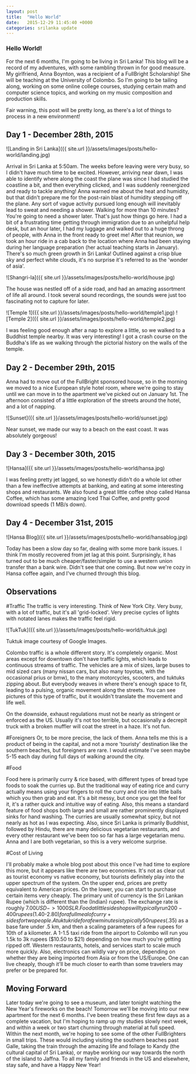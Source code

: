 ```yaml
---
layout: post
title:  "Hello World"
date:   2015-12-29 11:45:40 +0000
categories: srilanka update
---
```

### Hello World!
For the next 6 months, I'm going to be living in Sri Lanka! This blog will be a record of my adventures, with some rambling thrown in for good measure. My girlfriend, Anna Boynton, was a recipient of a FullBright Scholarship! She will be teaching at the University of Colombo. So I'm going to be tailing along, working on some online college courses, studying certain math and computer science topics, and working on my music composition and production skills.

Fair warning, this post will be pretty long, as there's a lot of things to process in a new environment!

## Day 1 - December 28th, 2015 

![Landing in Sri Lanka]({{ site.url }}/assets/images/posts/hello-world/landing.jpg)

Arrival in Sri Lanka at 5:50am. The weeks before leaving were very busy, so I didn't have much time to be excited. However, arriving near dawn, I was able to identify where along the coast the plane was since I had studied the coastline a bit, and then everything clicked, and I was suddenly reenergized and ready to tackle anything! Anna warned me about the heat and humidity, but that didn't prepare me for the post-rain blast of humidity stepping off the plane. Any sort of vague activity pursued long enough will inevitably lead to sweat and needing a shower. Walking for more than 10 minutes? You're going to need a shower later. That's just how things go here. I had a bit of a frustrating time getting through immigration due to an unhelpful help desk, but an hour later, I had my luggage and walked out to a huge throng of people, with Anna in the front ready to greet me! After that reunion, we took an hour ride in a cab back to the location where Anna had been staying during her language preparation (her actual teaching starts in January). There's so much green growth in Sri Lanka! Outlined against a crisp blue sky and perfect white clouds, it's no surprise it's referred to as the 'wonder of asia'. 

![Shangri-la]({{ site.url }}/assets/images/posts/hello-world/house.jpg)

The house was nestled off of a side road, and had an amazing assortment of life all around. I took several sound recordings, the sounds were just too fascinating not to capture for later.

![Temple 1]({{ site.url }}/assets/images/posts/hello-world/temple1.jpg)
![Temple 2]({{ site.url }}/assets/images/posts/hello-world/temple2.jpg)

I was feeling good enough after a nap to explore a little, so we walked to a Buddhist temple nearby. It was very interesting! I got a crash course on the Buddha's life as we walking through the pictorial history on the walls of the temple. 

## Day 2 - December 29th, 2015

Anna had to move out of the FullBright sponsored house, so in the morning we moved to a nice European style hotel room, where we're going to stay until we can move in to the apartment we've picked out on January 1st. The afternoon consisted of a little exploration of the streets around the hotel, and a lot of napping.

![Sunset]({{ site.url }}/assets/images/posts/hello-world/sunset.jpg)

Near sunset, we made our way to a beach on the east coast. It was absolutely gorgeous!

## Day 3 - December 30th, 2015

![Hansa]({{ site.url }}/assets/images/posts/hello-world/hansa.jpg)

I was feeling pretty jet lagged, so we honestly didn't do a whole lot other than a few ineffective attempts at banking, and eating at some interesting shops and restaurants. We also found a great little coffee shop called Hansa Coffee, which has some amazing Iced Thai Coffee, and pretty good download speeds (1 MB/s down).

## Day 4 - December 31st, 2015

![Hansa Blog]({{ site.url }}/assets/images/posts/hello-world/hansablog.jpg)

Today has been a slow day so far, dealing with some more bank issues. I think I'm mostly recovered from jet lag at this point. Surprisingly, it has turned out to be much cheaper/faster/simpler to use a western union transfer than a bank wire. Didn't see that one coming. But now we're cozy in Hansa coffee again, and I've churned through this blog. 

## Observations

#Traffic
The traffic is very interesting. Think of New York City. Very busy, with a lot of traffic, but it's all 'grid-locked'. Very precise cycles of lights with notated lanes makes the traffic feel rigid. 

![TukTuk]({{ site.url }}/assets/images/posts/hello-world/tuktuk.jpg)

Tuktuk image courtesy of Google Images.

Colombo traffic is a whole different story. It's completely organic. Most areas except for downtown don't have traffic lights, which leads to continuous streams of traffic. The vehicles are a mix of sizes, large buses to mid sized cars (many nissan cars, but also many toyotas, with the occasional prius or bmw), to the many motorcycles, scooters, and tuktuks zipping about. But everybody weaves in where there's enough space to fit, leading to a pulsing, organic movement along the streets. You can see pictures of this type of traffic, but it wouldn't translate the movement and life well. 

On the downside, exhaust regulations must not be nearly as stringent or enforced as the US. Usually it's not too terrible, but occasionally a decrepit truck with a broken muffler will coat the street in a haze. It's not fun.

#Foreigners
Or, to be more precise, the lack of them. Anna tells me this is a product of being in the capital, and not a more 'touristy' destination like the southern beaches, but foreigners are rare. I would estimate I've seen maybe 5-15 each day during full days of walking around the city.

#Food

Food here is primarily curry & rice based, with different types of bread type foods to soak the curries up. But the traditional way of eating rice and curry actually means using your fingers to roll the curry and rice into little balls which you then grab and eat. It's a bit messy, but once you get the feel for it, it's a rather quick and intuitive way of eating. Also, this means a standard feature of food shops both large and small are rather prominently displayed sinks for hand washing. The curries are usually somewhat spicy, but not nearly as hot as I was expecting. Also, since Sri Lanka is primarily Buddhist, followed by Hindu, there are many delicious vegetarian restaurants, and every other restaurant we've been too so far has a large vegetarian menu. Anna and I are both vegetarian, so this is a very welcome surprise.

#Cost of Living

I'll probably make a whole blog post about this once I've had time to explore this more, but it appears like there are two economies. It's not as clear cut as tourist economy vs native economy, but tourists definitely play into the upper spectrum of the system. On the upper end, prices are pretty equivalent to American prices. On the lower, you can start to purchase certain items very cheaply. The primary unit of currency is the Sri Lankan Rupee (which is different than the (Indian) rupee). The exchange rate is roughly $7.00 USD -> 1000 SLR. Food at little side shops will typically run 200-400 rupees ($1.40-$2.80) for a full meal of curry + sides for two people. A tuktuk ride for a few minutes is typically 50 rupees ($.35) as a base fare under .5 km, and then a scaling parameters of a few rupees for 10th of a kilometer. A 1-1.5 taxi ride from the airport to Colombo will run you 1.5k to 3k rupees ($10.50 to $21) depending on how much you're getting ripped off. Western restaurants, hotels, and services start to scale much more quickly. Also, electronics can wildly vary on price, depending on whether they are being imported from Asia or from the US/Europe. One can live cheaply, though it'll be much closer to earth than some travelers may prefer or be prepared for.

## Moving Forward
Later today we're going to see a museum, and later tonight watching the New Year's fireworks on the beach! Tomorrow we'll be moving into our new apartment for the next 6 months. I've been treating these first few days as a complete vacation, but I'm hoping to ramp up my studies slowly next week, and within a week or two start churning through material at full speed. Within the next month, we're hoping to see some of the other FullBrighters in small trips. These would including  visiting the southern beaches past Galle, taking the train through the amazing life and foilage to Kandy (the cultural capital of Sri Lanka), or maybe working our way towards the north of the island to Jaffna. To all my family and friends in the US and elsewhere, stay safe, and have a Happy New Year! 

